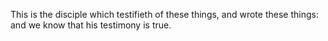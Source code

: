 This is the disciple which testifieth of these things, and wrote these things: and we know that his testimony is true.
